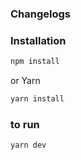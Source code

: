 ### Changelogs

### Installation

```bash
npm install
```

or Yarn

```bash
yarn install
```

### to run

```bash
yarn dev
```
